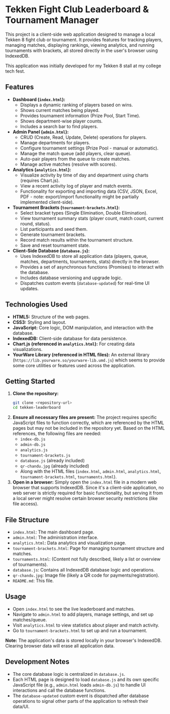 # Tekken Fight Club Leaderboard & Tournament Manager

This project is a client-side web application designed to manage a local Tekken 8 fight club or tournament. It provides features for tracking players, managing matches, displaying rankings, viewing analytics, and running tournaments with brackets, all stored directly in the user's browser using IndexedDB.

This application was initially developed for my Tekken 8 stall at my college tech fest.

## Features

*   **Dashboard (`index.html`):**
    *   Displays a dynamic ranking of players based on wins.
    *   Shows current matches being played.
    *   Provides tournament information (Prize Pool, Start Time).
    *   Shows department-wise player counts.
    *   Includes a search bar to find players.
*   **Admin Panel (`admin.html`):**
    *   CRUD (Create, Read, Update, Delete) operations for players.
    *   Manage departments for players.
    *   Configure tournament settings (Prize Pool - manual or automatic).
    *   Manage the match queue (add players, clear queue).
    *   Auto-pair players from the queue to create matches.
    *   Manage active matches (resolve with scores).
*   **Analytics (`analytics.html`):**
    *   Visualize activity by time of day and department using charts (requires Chart.js).
    *   View a recent activity log of player and match events.
    *   Functionality for exporting and importing data (CSV, JSON, Excel, PDF - note: export/import functionality might be partially implemented client-side).
*   **Tournament Brackets (`tournament-brackets.html`):**
    *   Select bracket types (Single Elimination, Double Elimination).
    *   View tournament summary stats (player count, match count, current round, status).
    *   List participants and seed them.
    *   Generate tournament brackets.
    *   Record match results within the tournament structure.
    *   Save and reset tournament state.
*   **Client-Side Database (`database.js`):**
    *   Uses IndexedDB to store all application data (players, queue, matches, departments, tournaments, stats) directly in the browser.
    *   Provides a set of asynchronous functions (Promises) to interact with the database.
    *   Includes database versioning and upgrade logic.
    *   Dispatches custom events (`database-updated`) for real-time UI updates.

## Technologies Used

*   **HTML5:** Structure of the web pages.
*   **CSS3:** Styling and layout.
*   **JavaScript:** Core logic, DOM manipulation, and interaction with the database.
*   **IndexedDB:** Client-side database for data persistence.
*   **Chart.js (referenced in `analytics.html`):** For creating data visualizations.
*   **YourWare Library (referenced in HTML files):** An external library (`https://lib.yourware.so/yourware-lib.umd.js`) which seems to provide some core utilities or features used across the application.

## Getting Started

1.  **Clone the repository:**
    ```bash
    git clone <repository-url>
    cd tekken-leaderboard
    ```
2.  **Ensure all necessary files are present:** The project requires specific JavaScript files to function correctly, which are referenced by the HTML pages but may not be included in the repository yet. Based on the HTML references, the following files are needed:
    *   `index-db.js`
    *   `admin-db.js`
    *   `analytics.js`
    *   `tournament-brackets.js`
    *   `database.js` (already included)
    *   `qr-chandu.jpg` (already included)
    *   Along with the HTML files (`index.html`, `admin.html`, `analytics.html`, `tournament-brackets.html`, `tournaments.html`).
3.  **Open in a browser:** Simply open the `index.html` file in a modern web browser that supports IndexedDB. Since it's a client-side application, no web server is strictly required for basic functionality, but serving it from a local server might resolve certain browser security restrictions (like file access).

## File Structure

*   `index.html`: The main dashboard page.
*   `admin.html`: The administration interface.
*   `analytics.html`: Data analytics and visualization page.
*   `tournament-brackets.html`: Page for managing tournament structure and matches.
*   `tournaments.html`: (Content not fully described, likely a list or overview of tournaments).
*   `database.js`: Contains all IndexedDB database logic and operations.
*   `qr-chandu.jpg`: Image file (likely a QR code for payments/registration).
*   `README.md`: This file.

## Usage

*   Open `index.html` to see the live leaderboard and matches.
*   Navigate to `admin.html` to add players, manage settings, and set up matches/queue.
*   Visit `analytics.html` to view statistics about player and match activity.
*   Go to `tournament-brackets.html` to set up and run a tournament.

**Note:** The application's data is stored locally in your browser's IndexedDB. Clearing browser data will erase all application data.

## Development Notes

*   The core database logic is centralized in `database.js`.
*   Each HTML page is designed to load `database.js` and its own specific JavaScript file (e.g., `admin.html` loads `admin-db.js`) to handle UI interactions and call the database functions.
*   The `database-updated` custom event is dispatched after database operations to signal other parts of the application to refresh their data/UI.

